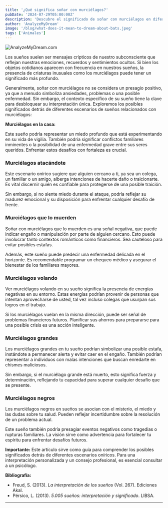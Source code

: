 ```yaml
---
title: '¿Qué significa soñar con murciélagos?'
pubDate: '2024-07-29T05:00:00Z'
description: 'Descubre el significado de soñar con murciélagos en diferentes contextos, desde ataques hasta murciélagos negros. Comprende lo que tu subconsciente quiere comunicarte a través de estos sueños.'
author: 'AnalyzeMyDream'
image: '/blog/what-does-it-mean-to-dream-about-bats.jpeg'
tags: ['Animales']
---
```


![AnalyzeMyDream.com](/blog/what-does-it-mean-to-dream-about-bats.jpeg)


Los sueños suelen ser mensajes crípticos de nuestro subconsciente que reflejan nuestras emociones, recuerdos y sentimientos ocultos. Si bien los objetos cotidianos aparecen con frecuencia en nuestros sueños, la presencia de criaturas inusuales como los murciélagos puede tener un significado más profundo. 

Generalmente, soñar con murciélagos no se considera un presagio positivo, ya que a menudo simboliza ansiedades, problemas o una posible enfermedad. Sin embargo, el contexto específico de su sueño tiene la clave para desbloquear su interpretación única. Exploremos los posibles significados detrás de diferentes escenarios de sueños relacionados con murciélagos:

**Murciélagos en la casa:**

Este sueño podría representar un miedo profundo que está experimentando en su vida de vigilia. También podría significar conflictos familiares inminentes o la posibilidad de una enfermedad grave entre sus seres queridos. Enfrentar estos desafíos con fortaleza es crucial.

### Murciélagos atacándote

Este escenario onírico sugiere que alguien cercano a ti, ya sea un colega, un familiar o un amigo, alberga intenciones de hacerte daño o traicionarte. Es vital discernir quién es confiable para protegerse de una posible traición. 

Sin embargo, si no siente miedo durante el ataque, podría reflejar su madurez emocional y su disposición para enfrentar cualquier desafío de frente. 

### Murciélagos que lo muerden

Soñar con murciélagos que lo muerden es una señal negativa, que puede indicar engaño o manipulación por parte de alguien cercano. Esto puede involucrar tanto contextos románticos como financieros. Sea cauteloso para evitar posibles estafas. 

Además, este sueño puede predecir una enfermedad delicada en el horizonte. Es recomendable programar un chequeo médico y asegurar el bienestar de los familiares mayores. 

### Murciélagos volando

Ver murciélagos volando en su sueño significa la presencia de energías negativas en su entorno. Estas energías podrían provenir de personas que intentan aprovecharse de usted, tal vez incluso colegas que usurpan sus logros en el trabajo. 

Si los murciélagos vuelan en la misma dirección, puede ser señal de problemas financieros futuros. Planificar sus ahorros para prepararse para una posible crisis es una acción inteligente. 

### Murciélagos grandes

Los murciélagos grandes en tu sueño podrían simbolizar una posible estafa, instándote a permanecer alerta y evitar caer en el engaño. También podrían representar a individuos con malas intenciones que buscan enredarte en chismes maliciosos.

Sin embargo, si el murciélago grande está muerto, esto significa fuerza y ​​determinación, reflejando tu capacidad para superar cualquier desafío que se presente.

### Murciélagos negros

Los murciélagos negros en sueños se asocian con el misterio, el miedo y las dudas sobre tu salud. Pueden reflejar incertidumbre sobre la resolución de un problema actual.

Este sueño también podría presagiar eventos negativos como tragedias o rupturas familiares. La visión sirve como advertencia para fortalecer tu espíritu para enfrentar desafíos futuros.

**Importante:** Este artículo sirve como guía para comprender los posibles significados detrás de diferentes escenarios oníricos. Para una interpretación personalizada y un consejo profesional, es esencial consultar a un psicólogo. 

**Bibliografía:**

- Freud, S. (2013). *La interpretación de los sueños* (Vol. 267). Ediciones Akal. 
- Pérsico, L. (2013). *5.005 sueños: interpretación y significado*. LIBSA.

---